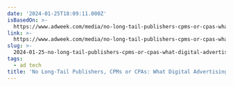 ```yaml
---
date: '2024-01-25T18:09:11.000Z'
isBasedOn: >-
  https://www.adweek.com/media/no-long-tail-publishers-cpms-or-cpas-what-digital-advertising-should-leave-behind-in-2024/
link: >-
  https://www.adweek.com/media/no-long-tail-publishers-cpms-or-cpas-what-digital-advertising-should-leave-behind-in-2024/
slug: >-
  2024-01-25-no-long-tail-publishers-cpms-or-cpas-what-digital-advertising-should-leav
tags:
  - ad tech
title: 'No Long-Tail Publishers, CPMs or CPAs: What Digital Advertising Should Leav'
---
```


